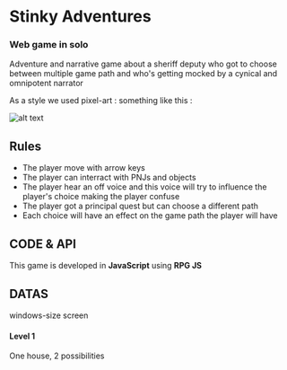 # Stinky Adventures

### Web game in solo

Adventure and narrative game about a sheriff deputy who got to choose between multiple game path and who's getting mocked by a cynical and omnipotent narrator

As a style we used pixel-art : something like this :

![alt text](http://4.bp.blogspot.com/-QPPVSSszc7A/UQLfe39IzeI/AAAAAAAAGjI/iUId9Qpi7cY/s1600/pokemon-emeraude-gba-4.jpg)

## Rules

* The player move with arrow keys  
* The player can interract with PNJs and objects   
* The player hear an off voice and this voice will try to influence the player's choice making the player confuse
* The player got a principal quest but can choose a different path  
* Each choice will have an effect on the game path the player will have

## CODE & API 

This game is developed in **JavaScript** using **RPG JS**  

## DATAS

windows-size screen 

#### Level 1

One house, 2 possibilities
 


 
